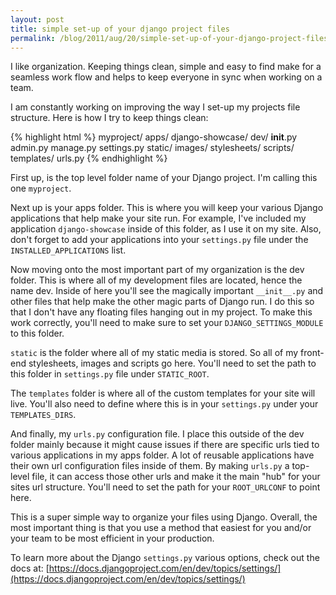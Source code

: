 ```yaml
---
layout: post
title: simple set-up of your django project files
permalink: /blog/2011/aug/20/simple-set-up-of-your-django-project-files/
---
```


I like organization. Keeping things clean, simple and easy to find make for a seamless work flow and helps to keep everyone in sync when working on a team.

I am constantly working on improving the way I set-up my projects file structure. Here is how I try to keep things clean:

{% highlight html %}
myproject/
    apps/
        django-showcase/
    dev/
        __init__.py
        admin.py
        manage.py
        settings.py
    static/
       images/
       stylesheets/
       scripts/
    templates/
    urls.py
{% endhighlight %}

First up, is the top level folder name of your Django project. I'm calling this one `myproject`.

Next up is your apps folder. This is where you will keep your various Django applications that help make your site run. For example, I've included my application `django-showcase` inside of this folder, as I use it on my site. Also, don't forget to add your applications into your `settings.py` file under the `INSTALLED_APPLICATIONS` list.

Now moving onto the most important part of my organization is the dev folder. This is where all of my development files are located, hence the name dev. Inside of here you'll see the magically important `__init__.py` and other files that help make the other magic parts of Django run. I do this so that I don't have any floating files hanging out in my project. To make this work correctly, you'll need to make sure to set your `DJANGO_SETTINGS_MODULE` to this folder.

`static` is the folder where all of my static media is stored. So all of my front-end stylesheets, images and scripts go here. You'll need to set the path to this folder in `settings.py` file under `STATIC_ROOT`.

The `templates` folder is where all of the custom templates for your site will live. You'll also need to define where this is in your `settings.py` under your `TEMPLATES_DIRS`.

And finally, my `urls.py` configuration file. I place this outside of the dev folder mainly because it might cause issues if there are specific urls tied to various applications in my apps folder. A lot of reusable applications have their own url configuration files inside of them. By making `urls.py` a top-level file, it can access those other urls and make it the main "hub" for your sites url structure. You'll need to set the path for your `ROOT_URLCONF` to point here.

This is a super simple way to organize your files using Django. Overall, the most important thing is that you use a method that easiest for you and/or your team to be most efficient in your production.

To learn more about the Django `settings.py` various options, check out the docs at:
[https://docs.djangoproject.com/en/dev/topics/settings/](https://docs.djangoproject.com/en/dev/topics/settings/)